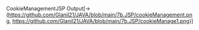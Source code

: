 CookieManagementJSP Output[->(https://github.com/Glanil21/JAVA/blob/main/7b.JSP/cookieManagement.png, https://github.com/Glanil21/JAVA/blob/main/7b.JSP/cookieManage1.png)]

